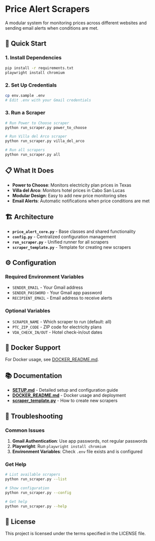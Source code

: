 # Price Alert Scrapers

A modular system for monitoring prices across different websites and sending email alerts when conditions are met.

## 🚀 Quick Start

### 1. Install Dependencies
```bash
pip install -r requirements.txt
playwright install chromium
```

### 2. Set Up Credentials
```bash
cp env.sample .env
# Edit .env with your Gmail credentials
```

### 3. Run a Scraper
```bash
# Run Power to Choose scraper
python run_scraper.py power_to_choose

# Run Villa del Arco scraper
python run_scraper.py villa_del_arco

# Run all scrapers
python run_scraper.py all
```

## 📋 What It Does

- **Power to Choose**: Monitors electricity plan prices in Texas
- **Villa del Arco**: Monitors hotel prices in Cabo San Lucas
- **Modular Design**: Easy to add new price monitoring sites
- **Email Alerts**: Automatic notifications when price conditions are met

## 🏗️ Architecture

- **`price_alert_core.py`** - Base classes and shared functionality
- **`config.py`** - Centralized configuration management
- **`run_scraper.py`** - Unified runner for all scrapers
- **`scraper_template.py`** - Template for creating new scrapers

## ⚙️ Configuration

### Required Environment Variables
- `SENDER_EMAIL` - Your Gmail address
- `SENDER_PASSWORD` - Your Gmail app password
- `RECIPIENT_EMAIL` - Email address to receive alerts

### Optional Variables
- `SCRAPER_NAME` - Which scraper to run (default: all)
- `PTC_ZIP_CODE` - ZIP code for electricity plans
- `VDA_CHECK_IN/OUT` - Hotel check-in/out dates

## 🐳 Docker Support

For Docker usage, see [DOCKER_README.md](DOCKER_README.md).

## 📚 Documentation

- **[SETUP.md](SETUP.md)** - Detailed setup and configuration guide
- **[DOCKER_README.md](DOCKER_README.md)** - Docker usage and deployment
- **[scraper_template.py](scraper_template.py)** - How to create new scrapers

## 🔧 Troubleshooting

### Common Issues
1. **Gmail Authentication**: Use app passwords, not regular passwords
2. **Playwright**: Run `playwright install chromium`
3. **Environment Variables**: Check `.env` file exists and is configured

### Get Help
```bash
# List available scrapers
python run_scraper.py --list

# Show configuration
python run_scraper.py --config

# Get help
python run_scraper.py --help
```

## 📄 License

This project is licensed under the terms specified in the LICENSE file.
